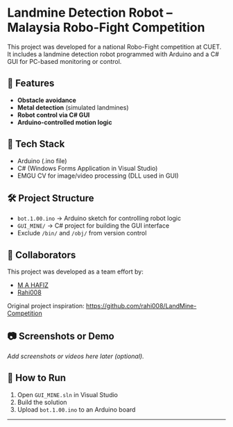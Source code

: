 # Landmine Detection Robot – Malaysia Robo-Fight Competition

This project was developed for a national Robo-Fight competition at CUET. It includes a landmine detection robot programmed with Arduino and a C# GUI for PC-based monitoring or control.

## 🚀 Features
- **Obstacle avoidance**
- **Metal detection** (simulated landmines)
- **Robot control via C# GUI**
- **Arduino-controlled motion logic**

## 🧠 Tech Stack
- Arduino (.ino file)
- C# (Windows Forms Application in Visual Studio)
- EMGU CV for image/video processing (DLL used in GUI)

## 🛠️ Project Structure
- `bot.1.00.ino` → Arduino sketch for controlling robot logic
- `GUI_MINE/` → C# project for building the GUI interface
- Exclude `/bin/` and `/obj/` from version control

## 🤝 Collaborators
This project was developed as a team effort by:

- [M A HAFIZ](https://github.com/MAHAFIZS)
- [Rahi008](https://github.com/rahi008)

Original project inspiration: https://github.com/rahi008/LandMine-Competition

## 📷 Screenshots or Demo
_Add screenshots or videos here later (optional)._

## 📁 How to Run
1. Open `GUI_MINE.sln` in Visual Studio
2. Build the solution
3. Upload `bot.1.00.ino` to an Arduino board

---
